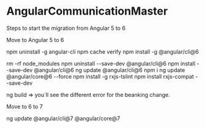 # AngularCommunicationMaster
Steps to start the migration from Angular 5 to 6

Move to Angular 5 to 6 

npm uninstall -g angular-cli
npm cache verify
npm install -g @angular/cli@6

rm -rf node_modules
npm uninstall --save-dev @angular/cli@6
npm install --save-dev @angular/cli@6
ng update @angular/cli@6
npm i
ng update @angular/core@6 --force
npm install -g rxjs-tslint
npm install rxjs-compat --save-dev

ng build => you´ll see the different error for the beanking change.

Move to 6 to 7

ng update @angular/cli@7 @angular/core@7
